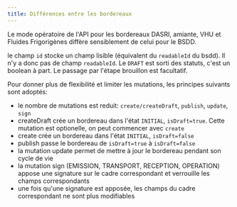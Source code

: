 ```yaml
---
title: Différences entre les bordereaux
---
```


Le mode opératoire de l'API pour les bordereaux DASRI, amiante, VHU et Fluides Frigorigènes diffère sensiblement de celui pour le BSDD.

le champ `id` stocke un champ lisible (équivalent du `readableId` du bsdd). Il n'y a donc pas de champ `readableId`.
Le `DRAFT` est sorti des statuts, c'est un boolean à part. Le passage par l'étape brouillon est facultatif.

Pour donner plus de flexibilité et limiter les mutations, les principes suivants sont adoptés:
- le nombre de mutations est reduit: `create/createDraft`, `publish`, `update`, `sign`
- createDraft crée un bordereau dans l'état `INITIAL`, `isDraft=true`. Cette mutation est optionelle, on peut commencer avec `create`
- create crée un bordereau dans l'état `INITIAL`, `isDraft=false`
- publish passe le bordereau de `isDraft=true` à `isDraft=false`
- la mutation update permet de mettre à jour le bordereau pendant son cycle de vie
- la mutation sign (EMISSION, TRANSPORT, RECEPTION, OPERATION) appose une signature sur le cadre correspondant et verrouille les champs correspondants
- une fois qu'une signature est apposée, les champs du cadre correspondant ne sont plus modifiables
